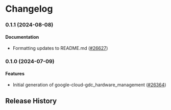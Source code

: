 # Changelog

### 0.1.1 (2024-08-08)

#### Documentation

* Formatting updates to README.md ([#26627](https://github.com/googleapis/google-cloud-ruby/issues/26627)) 

### 0.1.0 (2024-07-09)

#### Features

* Initial generation of google-cloud-gdc_hardware_management ([#26364](https://github.com/googleapis/google-cloud-ruby/issues/26364)) 

## Release History
